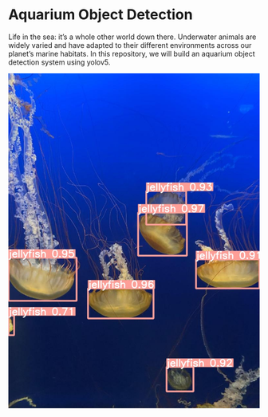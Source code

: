 # Aquarium Object Detection

Life in the sea: it’s a whole other world down there. Underwater animals are widely varied and have adapted to their different environments across our planet’s marine habitats.
In this repository, we will build an aquarium object detection system using yolov5.

![test image](https://github.com/SIRIUS-webkit/aquarium_object_detection/blob/master/assets/test.jpg)
